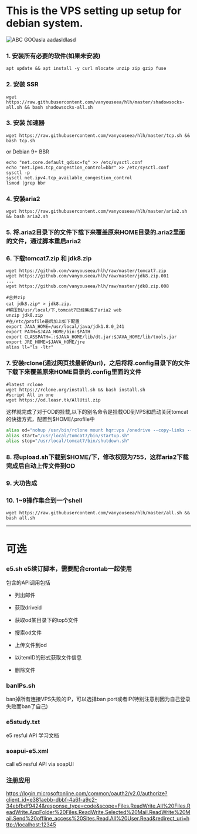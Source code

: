 # This is the VPS setting up setup for debian system.
![ABC GOOasla aadasldlasd](https://img.shields.io/badge/license-MIT-blue.svg?style=flat-square)
### 1. 安装所有必要的软件(如果未安装)
```base
apt update && apt install -y curl mlocate unzip zip gzip fuse
```
### 2. 安装 SSR
```base
wget https://raw.githubusercontent.com/vanyouseea/hlh/master/shadowsocks-all.sh && bash shadowsocks-all.sh
```
### 3. 安装 加速器
```base
wget https://raw.githubusercontent.com/vanyouseea/hlh/master/tcp.sh && bash tcp.sh
```
or Debian 9+ BBR
```base
echo "net.core.default_qdisc=fq" >> /etc/sysctl.conf
echo "net.ipv4.tcp_congestion_control=bbr" >> /etc/sysctl.conf
sysctl -p
sysctl net.ipv4.tcp_available_congestion_control
lsmod |grep bbr
```
### 4. 安装aria2
```base
wget https://raw.githubusercontent.com/vanyouseea/hlh/master/aria2.sh && bash aria2.sh
```
### 5. 将.aria2目录下的文件下载下来覆盖原来HOME目录的.aria2里面的文件，通过脚本重启aria2

### 6. 下载tomcat7.zip 和 jdk8.zip
```base
wget https://github.com/vanyouseea/hlh/raw/master/tomcat7.zip
wget https://github.com/vanyouseea/hlh/raw/master/jdk8.zip.001
...
wget https://github.com/vanyouseea/hlh/raw/master/jdk8.zip.008

#合并zip
cat jdk8.zip* > jdk8.zip，
#解压到/usr/local/下,tomcat7已经集成了aria2 web
unzip jdk8.zip
#在/etc/profile最后加上如下配置
export JAVA_HOME=/usr/local/java/jdk1.8.0_241
export PATH=$JAVA_HOME/bin:$PATH
export CLASSPATH=.:$JAVA_HOME/lib/dt.jar:$JAVA_HOME/lib/tools.jar
export JRE_HOME=$JAVA_HOME/jre
alias ll="ls -ltr"
```
### 7. 安装rclone(通过网页找最新的url)，之后将将.config目录下的文件下载下来覆盖原来HOME目录的.config里面的文件
```base
#latest rclone
wget https://rclone.org/install.sh && bash install.sh
#script All in one
wget https://od.leasr.tk/AllUtil.zip
```

这样就完成了对于OD的挂载,以下的别名命令是挂载OD到VPS和启动关闭tomcat的快捷方式，配置到$HOME/.profile中
```bash
alias od="nohup /usr/bin/rclone mount hqr:vps /onedrive --copy-links --no-gzip-encoding --no-check-certificate --allow-other --allow-non-empty --umask 000 &"
alias start="/usr/local/tomcat7/bin/startup.sh"
alias stop="/usr/local/tomcat7/bin/shutdown.sh"
```
### 8. 将upload.sh下载到$HOME/下，修改权限为755，这样aria2下载完成后自动上传文件到OD

### 9. 大功告成

### 10. 1~9操作集合到一个shell
```base
wget https://raw.githubusercontent.com/vanyouseea/hlh/master/all.sh && bash all.sh
```

--- 
# 可选

### e5.sh         e5续订脚本，需要配合crontab一起使用
包含的API调用包括

* 列出邮件

* 获取driveid

* 获取od某目录下的top5文件

* 搜索od文件

* 上传文件到od

* 以itemID的形式获取文件信息

* 删除文件

### banIPs.sh     
ban掉所有连接VPS失败的IP，可以选择ban port或者IP(特别注意别因为自己登录失败而ban了自己)
### e5study.txt   
e5 resful API 学习文档
### soapui-e5.xml 
call e5 resful API via soapUI

### 注册应用
https://login.microsoftonline.com/common/oauth2/v2.0/authorize?client_id=e381aebb-dbbf-4a6f-a9c2-34ebfbdf9424&response_type=code&scope=Files.ReadWrite.All%20Files.ReadWrite.AppFolder%20Files.ReadWrite.Selected%20Mail.ReadWrite%20Mail.Send%20offline_access%20Sites.Read.All%20User.Read&redirect_uri=http://localhost:12345


